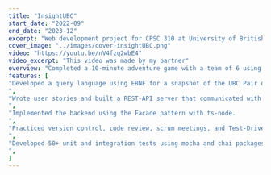```yaml
---
title: "InsightUBC"
start_date: "2022-09"
end_date: "2023-12"
excerpt: "Web development project for CPSC 310 at University of British Columbia"
cover_image: "../images/cover-insightUBC.png"
video: "https://youtu.be/nV4fzq2wbE4"
video_excerpt: "This video was made by my partner"
overview: "Completed a 10-minute adventure game with a team of 6 using ECS in C++."
features: [
"Developed a query language using EBNF for a snapshot of the UBC Pair database.
",
"Wrote user stories and built a REST-API server that communicated with a self-implemented backend.
",
"Implemented the backend using the Facade pattern with ts-node.
",
"Practiced version control, code review, scrum meetings, and Test-Driven Development (TDD) in TypeScript (TS).
",
"Developed 50+ unit and integration tests using mocha and chai packages for asynchronous black-box and glass-box testing.
",
]
---
```



